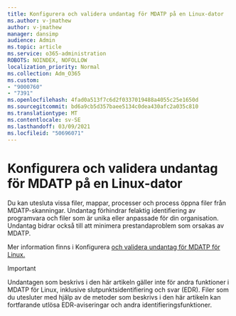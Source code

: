 ```yaml
---
title: Konfigurera och validera undantag för MDATP på en Linux-dator
ms.author: v-jmathew
author: v-jmathew
manager: dansimp
audience: Admin
ms.topic: article
ms.service: o365-administration
ROBOTS: NOINDEX, NOFOLLOW
localization_priority: Normal
ms.collection: Adm_O365
ms.custom:
- "9000760"
- "7391"
ms.openlocfilehash: 4fad0a513f7c6d2f0337019488a4055c25e1650d
ms.sourcegitcommit: bd6a9cb5d357baee5134c0dea430afc2a035c810
ms.translationtype: MT
ms.contentlocale: sv-SE
ms.lasthandoff: 03/09/2021
ms.locfileid: "50696071"
---
```

# <a name="configure-and-validate-exclusions-for-mdatp-on-a-linux-machine"></a>Konfigurera och validera undantag för MDATP på en Linux-dator

Du kan utesluta vissa filer, mappar, processer och process öppna filer från MDATP-skanningar. Undantag förhindrar felaktig identifiering av programvara och filer som är unika eller anpassade för din organisation. Undantag bidrar också till att minimera prestandaproblem som orsakas av MDATP.

Mer information finns i Konfigurera [och validera undantag för MDATP för Linux.](https://go.microsoft.com/fwlink/?linkid=2144517)

> [!IMPORTANT]
> Undantagen som beskrivs i den här artikeln gäller inte för andra funktioner i MDATP för Linux, inklusive slutpunktsidentifiering och svar (EDR). Filer som du utesluter med hjälp av de metoder som beskrivs i den här artikeln kan fortfarande utlösa EDR-aviseringar och andra identifieringsfunktioner.
